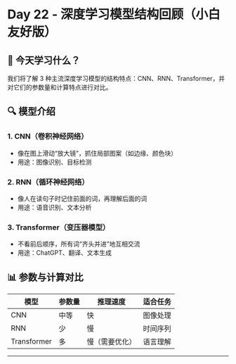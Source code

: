 # Day 22 - 深度学习模型结构回顾（小白友好版）

## 🧠 今天学习什么？
我们将了解 3 种主流深度学习模型的结构特点：CNN、RNN、Transformer，并对它们的参数量和计算特点进行对比。

## 🔍 模型介绍
### 1. CNN（卷积神经网络）
- 像在图上滑动“放大镜”，抓住局部图案（如边缘、颜色块）
- 用途：图像识别、目标检测

### 2. RNN（循环神经网络）
- 像人在读句子时记住前面的词，再理解后面的词
- 用途：语音识别、文本分析

### 3. Transformer（变压器模型）
- 不看前后顺序，所有词“齐头并进”地互相交流
- 用途：ChatGPT、翻译、文本生成

## 📊 参数与计算对比

| 模型 | 参数量 | 推理速度 | 适合任务 |
|------|--------|----------|----------|
| CNN | 中等   | 快       | 图像处理 |
| RNN | 少     | 慢       | 时间序列 |
| Transformer | 多 | 慢（需要优化） | 语言理解 |

---

